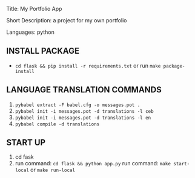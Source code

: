 Title: My Portfolio App

Short Description: a project for my own portfolio

Languages: python

## INSTALL PACKAGE
- `cd flask && pip install -r requirements.txt` or run `make package-install`

## LANGUAGE TRANSLATION COMMANDS
1. `pybabel extract -F babel.cfg -o messages.pot .`
2. `pybabel init -i messages.pot -d translations -l ceb`
3. `pybabel init -i messages.pot -d translations -l en`
4. `pybabel compile -d translations`

## START UP
1. cd fask
2. run command: `cd flask && python app.py`
   run command: `make start-local` or `make run-local`